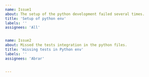 ```yaml
---
name: Issue1
about: The setup of the python development failed several times.
title: 'Setup of python env'
labels: ''
assignees: 'All'


name: Issue2
about: Missed the tests integration in the python files.
title: 'missing tests in Python env'
labels: ''
assignees: 'Abrar'


---
```



